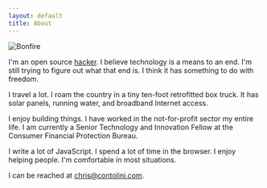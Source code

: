 ```yaml
---
layout: default
title: About
---
```


<div class="photos one">
  <img
    src="https://c2.staticflickr.com/2/1652/24108049869_5d791a0c0d_k.jpg"
    srcset="https://c2.staticflickr.com/2/1652/24108049869_797f8c1c74_c.jpg 800w,
            https://c2.staticflickr.com/2/1652/24108049869_797f8c1c74_b.jpg 1024w,
            https://c2.staticflickr.com/2/1652/24108049869_5d791a0c0d_k.jpg 2048w"
    alt="Bonfire"
    data-action="zoom">
</div>

I'm an open source [hacker](https://en.wikipedia.org/wiki/Hacker_culture#Definition). I believe technology is a means to an end. I'm still trying to figure out what that end is. I think it has something to do with freedom.

I travel a lot. I roam the country in a tiny ten-foot retrofitted box truck. It has solar panels, running water, and broadband Internet access.

I enjoy building things. I have worked in the not-for-profit sector my entire life. I am currently a Senior Technology and Innovation Fellow at the Consumer Financial Protection Bureau.

I write a lot of JavaScript. I spend a lot of time in the browser. I enjoy helping people. I'm comfortable in most situations.

I can be reached at [chris@contolini.com](mailto:chris@contolini.com).
